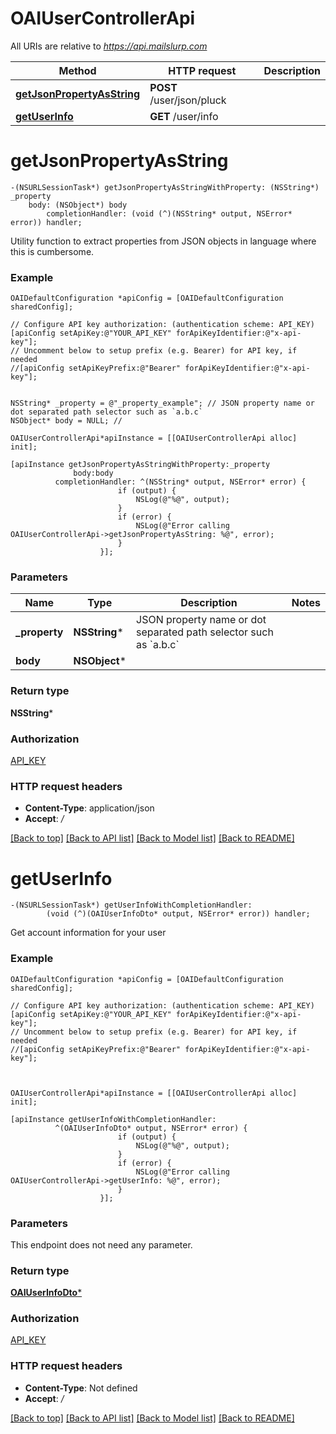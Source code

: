 # OAIUserControllerApi

All URIs are relative to *https://api.mailslurp.com*

Method | HTTP request | Description
------------- | ------------- | -------------
[**getJsonPropertyAsString**](OAIUserControllerApi#getjsonpropertyasstring) | **POST** /user/json/pluck | 
[**getUserInfo**](OAIUserControllerApi#getuserinfo) | **GET** /user/info | 


# **getJsonPropertyAsString**
```objc
-(NSURLSessionTask*) getJsonPropertyAsStringWithProperty: (NSString*) _property
    body: (NSObject*) body
        completionHandler: (void (^)(NSString* output, NSError* error)) handler;
```



Utility function to extract properties from JSON objects in language where this is cumbersome.

### Example 
```objc
OAIDefaultConfiguration *apiConfig = [OAIDefaultConfiguration sharedConfig];

// Configure API key authorization: (authentication scheme: API_KEY)
[apiConfig setApiKey:@"YOUR_API_KEY" forApiKeyIdentifier:@"x-api-key"];
// Uncomment below to setup prefix (e.g. Bearer) for API key, if needed
//[apiConfig setApiKeyPrefix:@"Bearer" forApiKeyIdentifier:@"x-api-key"];


NSString* _property = @"_property_example"; // JSON property name or dot separated path selector such as `a.b.c`
NSObject* body = NULL; // 

OAIUserControllerApi*apiInstance = [[OAIUserControllerApi alloc] init];

[apiInstance getJsonPropertyAsStringWithProperty:_property
              body:body
          completionHandler: ^(NSString* output, NSError* error) {
                        if (output) {
                            NSLog(@"%@", output);
                        }
                        if (error) {
                            NSLog(@"Error calling OAIUserControllerApi->getJsonPropertyAsString: %@", error);
                        }
                    }];
```

### Parameters

Name | Type | Description  | Notes
------------- | ------------- | ------------- | -------------
 **_property** | **NSString***| JSON property name or dot separated path selector such as &#x60;a.b.c&#x60; | 
 **body** | **NSObject***|  | 

### Return type

**NSString***

### Authorization

[API_KEY](../README#API_KEY)

### HTTP request headers

 - **Content-Type**: application/json
 - **Accept**: */*

[[Back to top]](#) [[Back to API list]](../README#documentation-for-api-endpoints) [[Back to Model list]](../README#documentation-for-models) [[Back to README]](../README)

# **getUserInfo**
```objc
-(NSURLSessionTask*) getUserInfoWithCompletionHandler: 
        (void (^)(OAIUserInfoDto* output, NSError* error)) handler;
```



Get account information for your user

### Example 
```objc
OAIDefaultConfiguration *apiConfig = [OAIDefaultConfiguration sharedConfig];

// Configure API key authorization: (authentication scheme: API_KEY)
[apiConfig setApiKey:@"YOUR_API_KEY" forApiKeyIdentifier:@"x-api-key"];
// Uncomment below to setup prefix (e.g. Bearer) for API key, if needed
//[apiConfig setApiKeyPrefix:@"Bearer" forApiKeyIdentifier:@"x-api-key"];



OAIUserControllerApi*apiInstance = [[OAIUserControllerApi alloc] init];

[apiInstance getUserInfoWithCompletionHandler: 
          ^(OAIUserInfoDto* output, NSError* error) {
                        if (output) {
                            NSLog(@"%@", output);
                        }
                        if (error) {
                            NSLog(@"Error calling OAIUserControllerApi->getUserInfo: %@", error);
                        }
                    }];
```

### Parameters
This endpoint does not need any parameter.

### Return type

[**OAIUserInfoDto***](OAIUserInfoDto)

### Authorization

[API_KEY](../README#API_KEY)

### HTTP request headers

 - **Content-Type**: Not defined
 - **Accept**: */*

[[Back to top]](#) [[Back to API list]](../README#documentation-for-api-endpoints) [[Back to Model list]](../README#documentation-for-models) [[Back to README]](../README)

